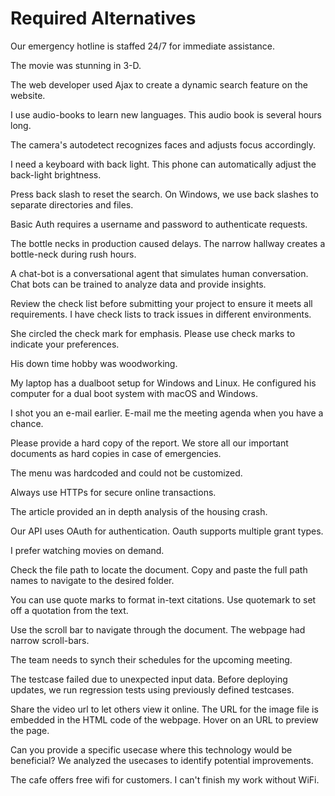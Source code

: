 # Required Alternatives

<!-- 24/7 -->
Our emergency hotline is staffed 24/7 for immediate assistance.

<!-- 3-D -->
The movie was stunning in 3-D.

<!-- Ajax -->
The web developer used Ajax to create a dynamic search feature on the website.

<!-- audiobook -->
I use audio-books to learn new languages.
This audio book is several hours long.

<!-- auto-detect -->
The camera's autodetect recognizes faces and adjusts focus accordingly.

<!-- backlight -->
I need a keyboard with back light.
This phone can automatically adjust the back-light brightness.

<!-- back slash -->
Press back slash to reset the search.
On Windows, we use back slashes to separate directories and files.

<!-- Basic authentication -->
Basic Auth requires a username and password to authenticate requests.

<!-- bottleneck -->
The bottle necks in production caused delays.
The narrow hallway creates a bottle-neck during rush hours.

<!-- chatbot -->
A chat-bot is a conversational agent that simulates human conversation.
Chat bots can be trained to analyze data and provide insights.

<!-- check list -->
Review the check list before submitting your project to ensure it meets all requirements.
I have check lists to track issues in different environments.

<!-- check mark -->
She circled the check mark for emphasis.
Please use check marks to indicate your preferences.

<!-- down time -->
His down time hobby was woodworking.

<!-- dual-boot -->
My laptop has a dualboot setup for Windows and Linux.
He configured his computer for a dual boot system with macOS and Windows.

<!-- e-mail -->
I shot you an e-mail earlier.
E-mail me the meeting agenda when you have a chance.

<!-- hard copy -->
Please provide a hard copy of the report.
We store all our important documents as hard copies in case of emergencies.

<!-- hardcoded -->
The menu was hardcoded and could not be customized.

<!-- HTTPs -->
Always use HTTPs for secure online transactions.

<!-- in depth -->
The article provided an in depth analysis of the housing crash.

<!-- OAuth 2.0 -->
Our API uses OAuth for authentication.
Oauth supports multiple grant types.

<!-- on demand -->
I prefer watching movies on demand.

<!-- path -->
Check the file path to locate the document.
Copy and paste the full path names to navigate to the desired folder.

<!-- quotation mark -->
You can use quote marks to format in-text citations.
Use quotemark to set off a quotation from the text.

<!-- scrollbar -->
Use the scroll bar to navigate through the document.
The webpage had narrow scroll-bars.

<!-- synch -->
The team needs to synch their schedules for the upcoming meeting.

<!-- testcase -->
The testcase failed due to unexpected input data.
Before deploying updates, we run regression tests using previously defined testcases.

<!-- url -->
Share the video url to let others view it online.
The URL for the image file is embedded in the HTML code of the webpage.
Hover on an URL to preview the page.

<!-- usecase -->
Can you provide a specific usecase where this technology would be beneficial?
We analyzed the usecases to identify potential improvements.

<!-- wifi -->
The cafe offers free wifi for customers.
I can't finish my work without WiFi.
